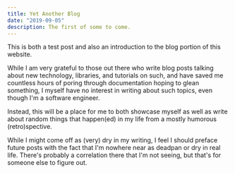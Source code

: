 ```yaml
---
title: Yet Another Blog
date: "2019-09-05"
description: The first of some to come.
---
```


This is both a test post and also an introduction to the blog portion of this website.

While I am very grateful to those out there who write blog posts talking about new technology, libraries, and tutorials on such, and have saved me countless hours of poring through documentation hoping to glean something, I myself have no interest in writing about such topics, even though I'm a software engineer.

Instead, this will be a place for me to both showcase myself as well as write about random things that happen(ed) in my life from a mostly humorous (retro)spective.

While I might come off as (very) dry in my writing, I feel I should preface future posts with the fact that I'm nowhere near as deadpan or dry in real life. There's probably a correlation there that I'm not seeing, but that's for someone else to figure out.
